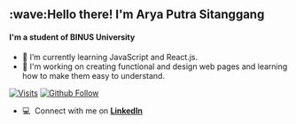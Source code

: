 <h2 align="left">:wave:Hello there! I'm Arya Putra Sitanggang</h2>
<h4 align="left">I'm a student of BINUS University</h4>

- 🌱 I’m currently learning JavaScript and React.js.
- 🔭 I'm working on creating functional and design web pages and learning how to make them easy to understand.

[![Visits](https://komarev.com/ghpvc/?username=azaryao&logo=GitHub&label=Github%20Visits&color=336699&logoColor=white&style=flat-square)](https://github.com/azaryao)
[![Github Follow](https://img.shields.io/github/followers/azaryao?label=Follow%20Me&style=social)](https://github.com/azaryao)

- :computer: &nbsp;Connect with me on **[LinkedIn]**

<br>

<!-- links -->

[linkedin]: https://www.linkedin.com/in/arya-sitanggang
